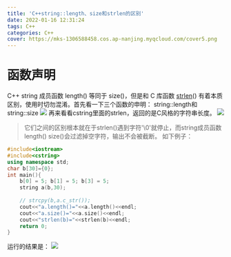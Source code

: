 ```yaml
---
title: 'C++string::length、size和strlen的区别'
date: 2022-01-16 12:31:24
tags: C++
categories: C++
cover: https://mks-1306588458.cos.ap-nanjing.myqcloud.com/cover5.png
---
```

# 函数声明
C++ string 成员函数 length() 等同于 size()，但是和 C 库函数 [strlen](https://so.csdn.net/so/search?q=strlen&spm=1001.2101.3001.7020)() 有着本质区别，使用时切勿混淆。首先看一下三个函数的申明：
string::length和string::size
![](./1.png)
再来看看cstring里面的strlen，返回的是C风格的字符串长度。
![](./2.png)
>它们之间的区别根本就在于strlen()遇到字符'\0'就停止，而string成员函数length()   size()会过滤掉空字符，输出不会被截断。
如下例子：
```cpp
#include<iostream>
#include<cstring>
using namespace std;
char b[30]={0};
int main(){
    b[0] = 5; b[1] = 5; b[3] = 5;
    string a(b,30);
 
    // strcpy(b,a.c_str());
    cout<<"a.length()="<<a.length()<<endl;
    cout<<"a.size()="<<a.size()<<endl;
    cout<<"strlen(b)="<<strlen(b)<<endl;
    return 0;
}
```

运行的结果是：
![](./3.png)
